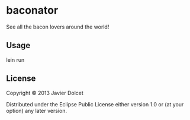 # baconator

See all the bacon lovers around the world!

## Usage

lein run

## License

Copyright © 2013 Javier Dolcet

Distributed under the Eclipse Public License either version 1.0 or (at
your option) any later version.

